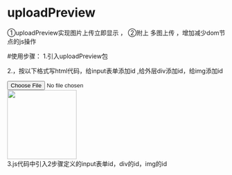 # uploadPreview
①uploadPreview实现图片上传立即显示 ，
②附上 多图上传 ，增加减少dom节点的js操作

#使用步骤：
1.引入uploadPreview包

<script type="text/javascript" src="{$Think.config.COMMON_URL}Js/jquery-1.11.3.min.js"></script>

2.，按以下格式写html代码，给input表单添加id ,给外层div添加id，给img添加id

<td><input type='file' name='goods_pics[]' id="goods_pics_0" />
                        <div id="goods_pics_dv_0"><img src="" alt="" width="160" height="160" id="goods_pics_im_0"/></div>
                        </td>
3.js代码中引入2步骤定义的input表单id，div的id，img的id   

<script type="text/javascript">
                $(function(){
                    new uploadPreview({ UpBtn: "goods_pics_0", DivShow: "goods_pics_dv_0", ImgShow: "goods_pics_im_0" });
                });
                </script>	

